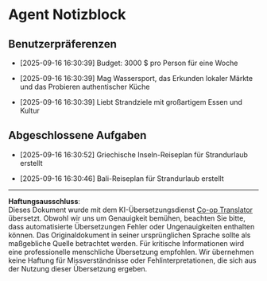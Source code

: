 <!--
CO_OP_TRANSLATOR_METADATA:
{
  "original_hash": "9e2a4a04b4686b008a7e06f916884e58",
  "translation_date": "2025-09-18T16:27:16+00:00",
  "source_file": "12-context-engineering/code_samples/vacation_agent_scratchpad.md",
  "language_code": "de"
}
-->
# Agent Notizblock

## Benutzerpräferenzen

- [2025-09-16 16:30:39] Budget: 3000 $ pro Person für eine Woche

- [2025-09-16 16:30:39] Mag Wassersport, das Erkunden lokaler Märkte und das Probieren authentischer Küche

- [2025-09-16 16:30:39] Liebt Strandziele mit großartigem Essen und Kultur

## Abgeschlossene Aufgaben

- [2025-09-16 16:30:52] Griechische Inseln-Reiseplan für Strandurlaub erstellt

- [2025-09-16 16:30:46] Bali-Reiseplan für Strandurlaub erstellt

---

**Haftungsausschluss**:  
Dieses Dokument wurde mit dem KI-Übersetzungsdienst [Co-op Translator](https://github.com/Azure/co-op-translator) übersetzt. Obwohl wir uns um Genauigkeit bemühen, beachten Sie bitte, dass automatisierte Übersetzungen Fehler oder Ungenauigkeiten enthalten können. Das Originaldokument in seiner ursprünglichen Sprache sollte als maßgebliche Quelle betrachtet werden. Für kritische Informationen wird eine professionelle menschliche Übersetzung empfohlen. Wir übernehmen keine Haftung für Missverständnisse oder Fehlinterpretationen, die sich aus der Nutzung dieser Übersetzung ergeben.